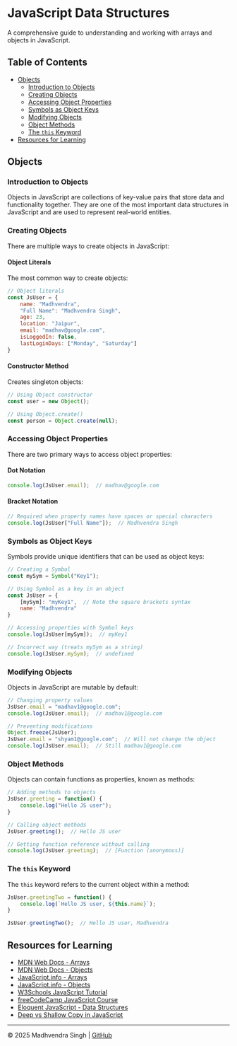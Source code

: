 # JavaScript Data Structures

A comprehensive guide to understanding and working with arrays and objects in JavaScript.

## Table of Contents

- [Objects](#objects)
  - [Introduction to Objects](#introduction-to-objects)
  - [Creating Objects](#creating-objects)
  - [Accessing Object Properties](#accessing-object-properties)
  - [Symbols as Object Keys](#symbols-as-object-keys)
  - [Modifying Objects](#modifying-objects)
  - [Object Methods](#object-methods)
  - [The `this` Keyword](#the-this-keyword)
- [Resources for Learning](#resources-for-learning)


## Objects

### Introduction to Objects

Objects in JavaScript are collections of key-value pairs that store data and functionality together. They are one of the most important data structures in JavaScript and are used to represent real-world entities.

### Creating Objects

There are multiple ways to create objects in JavaScript:

#### Object Literals

The most common way to create objects:

```javascript
// Object literals
const JsUser = {
    name: "Madhvendra",
    "Full Name": "Madhvendra Singh",
    age: 23,
    location: "Jaipur",
    email: "madhav@google.com",
    isLoggedIn: false,
    lastLoginDays: ["Monday", "Saturday"]
}
```

#### Constructor Method

Creates singleton objects:

```javascript
// Using Object constructor
const user = new Object();

// Using Object.create()
const person = Object.create(null);
```

### Accessing Object Properties

There are two primary ways to access object properties:

#### Dot Notation

```javascript
console.log(JsUser.email);  // madhav@google.com
```

#### Bracket Notation

```javascript
// Required when property names have spaces or special characters
console.log(JsUser["Full Name"]);  // Madhvendra Singh
```

### Symbols as Object Keys

Symbols provide unique identifiers that can be used as object keys:

```javascript
// Creating a Symbol
const mySym = Symbol("Key1");

// Using Symbol as a key in an object
const JsUser = {
    [mySym]: "myKey1",  // Note the square brackets syntax
    name: "Madhvendra"
}

// Accessing properties with Symbol keys
console.log(JsUser[mySym]);  // myKey1

// Incorrect way (treats mySym as a string)
console.log(JsUser.mySym);  // undefined
```

### Modifying Objects

Objects in JavaScript are mutable by default:

```javascript
// Changing property values
JsUser.email = "madhav1@google.com";
console.log(JsUser.email);  // madhav1@google.com

// Preventing modifications
Object.freeze(JsUser);
JsUser.email = "shyam1@google.com";  // Will not change the object
console.log(JsUser.email);  // Still madhav1@google.com
```

### Object Methods

Objects can contain functions as properties, known as methods:

```javascript
// Adding methods to objects
JsUser.greeting = function() {
    console.log("Hello JS user");
}

// Calling object methods
JsUser.greeting();  // Hello JS user

// Getting function reference without calling
console.log(JsUser.greeting);  // [Function (anonymous)]
```

### The `this` Keyword

The `this` keyword refers to the current object within a method:

```javascript
JsUser.greetingTwo = function() {
    console.log(`Hello JS user, ${this.name}`);
}

JsUser.greetingTwo();  // Hello JS user, Madhvendra
```

## Resources for Learning

* [MDN Web Docs - Arrays](https://developer.mozilla.org/en-US/docs/Web/JavaScript/Reference/Global_Objects/Array)
* [MDN Web Docs - Objects](https://developer.mozilla.org/en-US/docs/Web/JavaScript/Reference/Global_Objects/Object)
* [JavaScript.info - Arrays](https://javascript.info/array)
* [JavaScript.info - Objects](https://javascript.info/object)
* [W3Schools JavaScript Tutorial](https://www.w3schools.com/js/)
* [freeCodeCamp JavaScript Course](https://www.freecodecamp.org/learn/javascript-algorithms-and-data-structures/)
* [Eloquent JavaScript - Data Structures](https://eloquentjavascript.net/04_data.html)
* [Deep vs Shallow Copy in JavaScript](https://developer.mozilla.org/en-US/docs/Glossary/Shallow_copy)

---

© 2025 Madhvendra Singh | [GitHub](https://github.com/madhvendrasingh007)